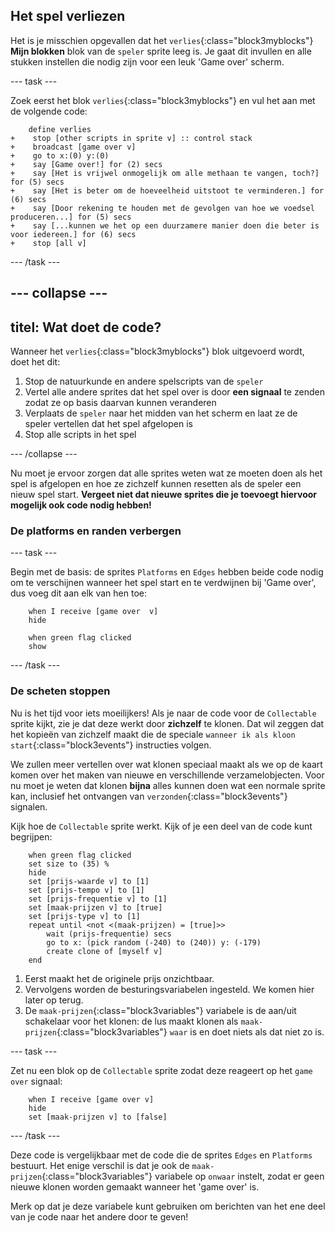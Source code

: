 ## Het spel verliezen

Het is je misschien opgevallen dat het `verlies`{:class="block3myblocks"} **Mijn blokken** blok van de `speler` sprite leeg is. Je gaat dit invullen en alle stukken instellen die nodig zijn voor een leuk 'Game over' scherm.

--- task ---

Zoek eerst het blok `verlies`{:class="block3myblocks"} en vul het aan met de volgende code:

```blocks3
    define verlies
+    stop [other scripts in sprite v] :: control stack
+    broadcast [game over v]
+    go to x:(0) y:(0)
+    say [Game over!] for (2) secs
+    say [Het is vrijwel onmogelijk om alle methaan te vangen, toch?] for (5) secs
+    say [Het is beter om de hoeveelheid uitstoot te verminderen.] for (6) secs
+    say [Door rekening te houden met de gevolgen van hoe we voedsel produceren...] for (5) secs
+    say [...kunnen we het op een duurzamere manier doen die beter is voor iedereen.] for (6) secs
+    stop [all v]
```

--- /task ---

--- collapse ---
---
titel: Wat doet de code?
---

Wanneer het `verlies`{:class="block3myblocks"} blok uitgevoerd wordt, doet het dit:

 1. Stop de natuurkunde en andere spelscripts van de `speler`
 2. Vertel alle andere sprites dat het spel over is door **een signaal** te zenden zodat ze op basis daarvan kunnen veranderen
 3. Verplaats de `speler` naar het midden van het scherm en laat ze de speler vertellen dat het spel afgelopen is
 4. Stop alle scripts in het spel

--- /collapse ---

Nu moet je ervoor zorgen dat alle sprites weten wat ze moeten doen als het spel is afgelopen en hoe ze zichzelf kunnen resetten als de speler een nieuw spel start. **Vergeet niet dat nieuwe sprites die je toevoegt hiervoor mogelijk ook code nodig hebben!**

### De platforms en randen verbergen

--- task ---

Begin met de basis: de sprites `Platforms` en `Edges` hebben beide code nodig om te verschijnen wanneer het spel start en te verdwijnen bij 'Game over', dus voeg dit aan elk van hen toe:

```blocks3
    when I receive [game over  v]
    hide
```

```blocks3
    when green flag clicked
    show
```

--- /task ---

### De scheten stoppen

Nu is het tijd voor iets moeilijkers! Als je naar de code voor de `Collectable` sprite kijkt, zie je dat deze werkt door **zichzelf** te klonen. Dat wil zeggen dat het kopieën van zichzelf maakt die de speciale `wanneer ik als kloon start`{:class="block3events"} instructies volgen.

We zullen meer vertellen over wat klonen speciaal maakt als we op de kaart komen over het maken van nieuwe en verschillende verzamelobjecten. Voor nu moet je weten dat klonen **bijna** alles kunnen doen wat een normale sprite kan, inclusief het ontvangen van `verzonden`{:class="block3events"} signalen.

Kijk hoe de `Collectable` sprite werkt. Kijk of je een deel van de code kunt begrijpen:

```blocks3
    when green flag clicked
    set size to (35) %
    hide
    set [prijs-waarde v] to [1]
    set [prijs-tempo v] to [1]
    set [prijs-frequentie v] to [1]
    set [maak-prijzen v] to [true]
    set [prijs-type v] to [1]
    repeat until <not <(maak-prijzen) = [true]>>
        wait (prijs-frequentie) secs
        go to x: (pick random (-240) to (240)) y: (-179)
        create clone of [myself v]
    end
```

 1. Eerst maakt het de originele prijs onzichtbaar.
 2. Vervolgens worden de besturingsvariabelen ingesteld. We komen hier later op terug.
 3. De `maak-prijzen`{:class="block3variables"} variabele is de aan/uit schakelaar voor het klonen: de lus maakt klonen als `maak-prijzen`{:class="block3variables"} `waar` is en doet niets als dat niet zo is.

--- task ---

Zet nu een blok op de `Collectable` sprite zodat deze reageert op het `game over` signaal:

```blocks3
    when I receive [game over v]
    hide
    set [maak-prijzen v] to [false]
```

--- /task ---

Deze code is vergelijkbaar met de code die de sprites `Edges` en `Platforms` bestuurt. Het enige verschil is dat je ook de `maak-prijzen`{:class="block3variables"} variabele op `onwaar` instelt, zodat er geen nieuwe klonen worden gemaakt wanneer het 'game over' is.

Merk op dat je deze variabele kunt gebruiken om berichten van het ene deel van je code naar het andere door te geven! 
